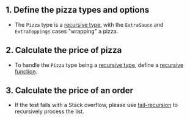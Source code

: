 ## 1. Define the pizza types and options

- The `Pizza` type is a [recursive type][recursive-types], with the `ExtraSauce` and `ExtraToppings` cases "wrapping" a pizza.

## 2. Calculate the price of pizza

- To handle the `Pizza` type being a [recursive type][recursive-types], define a [recursive function][recursive-functions].

## 3. Calculate the price of an order

- If the test fails with a Stack overflow, please use [tail-recursion][tail-recursion] to recursively process the list.

[recursive-functions]: https://docs.microsoft.com/en-us/dotnet/fsharp/language-reference/functions/recursive-functions-the-rec-keyword
[recursive-types]: https://fsharpforfunandprofit.com/posts/recursive-types-and-folds/#a-basic-recursive-type
[tail-recursion]: https://cyanbyfuchsia.wordpress.com/2014/02/12/recursion-and-tail-recursion-in-f/
